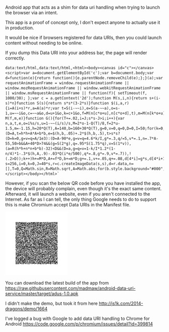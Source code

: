 Android app that acts as a shim for data uri handling when trying to launch the browser via an intent.

This app is a proof of concept only, I don't expect anyone to actually use it in production.

It would be nice if browsers registered for data URIs, then you could launch content without needing to be online.

If you dump this Data URI into your address bar, the page will render correctly.

```
data:text/html,data:text/html,<html><body><canvas id="c"></canvas><script>var a=document.getElementById('c');var b=document.body;var d=function(e){return function(){e.parentNode.removeChild(e);};}(a);var requestAnimationFrame = window.requestAnimationFrame || window.mozRequestAnimationFrame || window.webkitRequestAnimationFrame || window.msRequestAnimationFrame || function(f){ setTimeout(f, 1000/30); };var c = a.getContext('2d');function M(s,i,n){return s+(i-s)*n}function S(s){return s*s*(3-2*s)}function $(i,a,r){i=A(i+s)*r,a=A(a)*r;var t=S(i-~~i),e=S(a-~~a),o=s-1,u=~~i&o,c=~~a&o,d=u+1&o,k=c+1&o,f=M(n[c*o+u],n[c*o+d],t),m=M(n[k*o+u],n[k*o+d],t);return M(f,m,e)}function G(){for(T+=.02,i=J;s*s-J>i;i++){var n,a,t,e,o=i%s/s,u=1-~~(i/s)/s,M=2*o-1-Q(T)/8,f=2*u-1.5,m=-1.15,h=20*Q(T),A=140,b=160+30*Q(T),g=0,v=0,q=0,D=0,I=50;for(k=0,E=1;I>k&&(D=A,t=h*h+A*A+b*b,e=$(h,b,.05)+.2*$(h,b,.5),t>s*s?(D=k=0,g=v=q=A/1e3):(D=A-90*e,g=v=q=4.6*k/I,g*=.3,q/=5,v*=.1,n=.7*A-55,50>b&&A+40*D>74&&(g=S(2*g),q=.95*S(1.75*q),v=S(1*v)),(a=R(h*h+n*n+b*b)-32)<D&&(D=a,g=q=v=1-k/I*1.2*(1-n/4)*1-.3*$(h,A,.9)-.03*Q(i*e/500),q*=.8,g*=.9,v*=.7)),!(.2>D));k++)h+=M*D,A+=f*D,b+=m*D;g+=.1,v+=.05,q+=.08,d[4*i]=g*s,d[4*i+1]=q*s,d[4*i+2]=v*s,d[4*i+3]=s}c.putImageData(r,0,-40),requestAnimationFrame(G)}var s=256,i=0,k=0,J=40*s,r=c.createImageData(s,s),d=r.data,n=[],T=0,Q=Math.sin,R=Math.sqrt,A=Math.abs;for(b.style.background="#000",i=0;s*s>i;i++)n[i]=M(.7,.5,Math.random());G();</script></body></html>`
```

However, if you scan the below QR code before you have installed the app, the device will probably complain, even though it's the exact same content. Afterward, it will launch a website, even if you aren't connected to the Internet. As far as I can tell, the only thing Google needs to do to support this is make Chromium accept Data URIs in the Manifest file.

![QR Code](https://raw.githubusercontent.com/madmaw/android-data-uri-service/master/qrcode.png)

You can download the latest build of the app from https://raw.githubusercontent.com/madmaw/android-data-uri-service/master/target/adus-1.0.apk

I didn't make the demo, but took it from here http://js1k.com/2014-dragons/demo/1664

I've logged a bug with Google to add data URI handling to Chrome for Android https://code.google.com/p/chromium/issues/detail?id=399814
